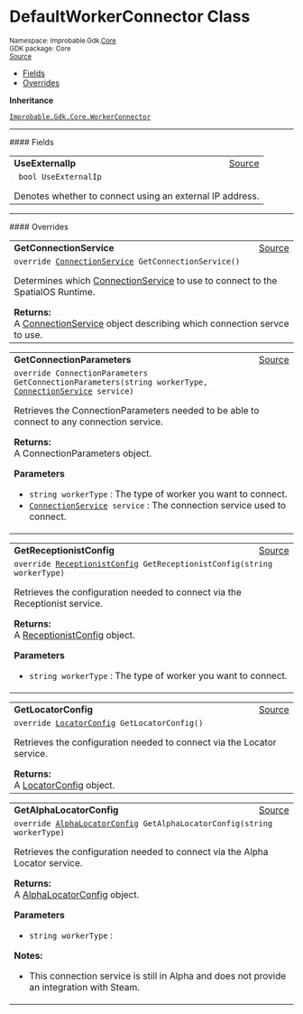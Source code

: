 
# DefaultWorkerConnector Class
<sup>
Namespace: Improbable.Gdk.<a href="{{urlRoot}}/api/core-index">Core</a><br/>
GDK package: Core<br/>
<a href="https://www.github.com/spatialos/gdk-for-unity/blob/b136dc2b/workers/unity/Packages/com.improbable.gdk.core/Worker/DefaultWorkerConnector.cs/#L8">Source</a>
<style>
a code {
                    padding: 0em 0.25em!important;
}
code {
                    background-color: #ffffff!important;
}
</style>
</sup>
<nav id="pageToc" class="page-toc"><ul><li><a href="#fields">Fields</a>
<li><a href="#overrides">Overrides</a>
</ul></nav>



</p>

<b>Inheritance</b>

<code><a href="{{urlRoot}}/api/core/worker-connector">Improbable.Gdk.Core.WorkerConnector</a></code>






</p>
<hr style="width:100%; border-top-color:#d8d8d8" />
#### Fields


</p>




<table width="100%">
    <tr>
        <td style="border-right:none"><b>UseExternalIp</b></td>
        <td style="border-left:none; text-align:right"><a href="https://www.github.com/spatialos/gdk-for-unity/blob/b136dc2b/workers/unity/Packages/com.improbable.gdk.core/Worker/DefaultWorkerConnector.cs/#L13">Source</a></td>
    </tr>
    <tr>
        <td colspan="2">
<code> bool UseExternalIp</code></p>
Denotes whether to connect using an external IP address. 

</td>
    </tr>
</table>









</p>
<hr style="width:100%; border-top-color:#d8d8d8" />
#### Overrides


</p>




<table width="100%">
    <tr>
        <td style="border-right:none"><b>GetConnectionService</b></td>
        <td style="border-left:none; text-align:right"><a href="https://www.github.com/spatialos/gdk-for-unity/blob/b136dc2b/workers/unity/Packages/com.improbable.gdk.core/Worker/DefaultWorkerConnector.cs/#L15">Source</a></td>
    </tr>
    <tr>
        <td colspan="2">
<code>override <a href="{{urlRoot}}/api/core/connection-service">ConnectionService</a> GetConnectionService()</code></p>
Determines which <a href="{{urlRoot}}/api/core/connection-service">ConnectionService</a> to use to connect to the SpatialOS Runtime. 
</p><b>Returns:</b></br>A <a href="{{urlRoot}}/api/core/connection-service">ConnectionService</a> object describing which connection servce to use.




</td>
    </tr>
</table>


<table width="100%">
    <tr>
        <td style="border-right:none"><b>GetConnectionParameters</b></td>
        <td style="border-left:none; text-align:right"><a href="https://www.github.com/spatialos/gdk-for-unity/blob/b136dc2b/workers/unity/Packages/com.improbable.gdk.core/Worker/DefaultWorkerConnector.cs/#L36">Source</a></td>
    </tr>
    <tr>
        <td colspan="2">
<code>override ConnectionParameters GetConnectionParameters(string workerType, <a href="{{urlRoot}}/api/core/connection-service">ConnectionService</a> service)</code></p>
Retrieves the ConnectionParameters needed to be able to connect to any connection service. 
</p><b>Returns:</b></br>A ConnectionParameters object.

</p>

<b>Parameters</b>

<ul>
<li><code>string workerType</code> : The type of worker you want to connect.</li>
<li><code><a href="{{urlRoot}}/api/core/connection-service">ConnectionService</a> service</code> : The connection service used to connect.</li>
</ul>





</td>
    </tr>
</table>


<table width="100%">
    <tr>
        <td style="border-right:none"><b>GetReceptionistConfig</b></td>
        <td style="border-left:none; text-align:right"><a href="https://www.github.com/spatialos/gdk-for-unity/blob/b136dc2b/workers/unity/Packages/com.improbable.gdk.core/Worker/DefaultWorkerConnector.cs/#L76">Source</a></td>
    </tr>
    <tr>
        <td colspan="2">
<code>override <a href="{{urlRoot}}/api/core/receptionist-config">ReceptionistConfig</a> GetReceptionistConfig(string workerType)</code></p>
Retrieves the configuration needed to connect via the Receptionist service. 
</p><b>Returns:</b></br>A <a href="{{urlRoot}}/api/core/receptionist-config">ReceptionistConfig</a> object.

</p>

<b>Parameters</b>

<ul>
<li><code>string workerType</code> : The type of worker you want to connect.</li>
</ul>





</td>
    </tr>
</table>


<table width="100%">
    <tr>
        <td style="border-right:none"><b>GetLocatorConfig</b></td>
        <td style="border-left:none; text-align:right"><a href="https://www.github.com/spatialos/gdk-for-unity/blob/b136dc2b/workers/unity/Packages/com.improbable.gdk.core/Worker/DefaultWorkerConnector.cs/#L101">Source</a></td>
    </tr>
    <tr>
        <td colspan="2">
<code>override <a href="{{urlRoot}}/api/core/locator-config">LocatorConfig</a> GetLocatorConfig()</code></p>
Retrieves the configuration needed to connect via the Locator service. 
</p><b>Returns:</b></br>A <a href="{{urlRoot}}/api/core/locator-config">LocatorConfig</a> object.




</td>
    </tr>
</table>


<table width="100%">
    <tr>
        <td style="border-right:none"><b>GetAlphaLocatorConfig</b></td>
        <td style="border-left:none; text-align:right"><a href="https://www.github.com/spatialos/gdk-for-unity/blob/b136dc2b/workers/unity/Packages/com.improbable.gdk.core/Worker/DefaultWorkerConnector.cs/#L158">Source</a></td>
    </tr>
    <tr>
        <td colspan="2">
<code>override <a href="{{urlRoot}}/api/core/alpha-locator-config">AlphaLocatorConfig</a> GetAlphaLocatorConfig(string workerType)</code></p>
Retrieves the configuration needed to connect via the Alpha Locator service. 
</p><b>Returns:</b></br>A <a href="{{urlRoot}}/api/core/alpha-locator-config">AlphaLocatorConfig</a> object.

</p>

<b>Parameters</b>

<ul>
<li><code>string workerType</code> : </li>
</ul>



</p>

<b>Notes:</b>

<ul>
<li>This connection service is still in Alpha and does not provide an integration with Steam. </li>
</ul>




</td>
    </tr>
</table>




